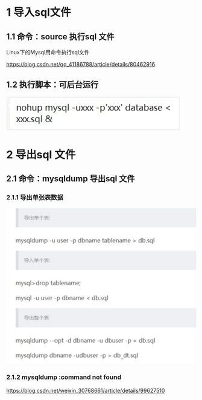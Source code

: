 # 1 **导入sql文件**

## 1.1 **命令：source 执行sql 文件**

Linux下的Mysql用命令执行sql文件

<https://blog.csdn.net/qq_41186788/article/details/80462916>

 

 

## 1.2 **执行脚本：可后台运行**



![后台执行脚本](./assets/后台执行脚本.png)

 

# 2 **导出sql 文件**

## 2.1 **命令：mysqldump 导出sql 文件**

### 2.1.1 **导出单张表数据**

 ![导出单张表数据](./assets/导出单张表数据.png) 

### 2.1.2 **mysqldump :command not found**

https://blog.csdn.net/weixin_30768661/article/details/99627510

 

 

 

 

 

 

 

 

 

 

 

 